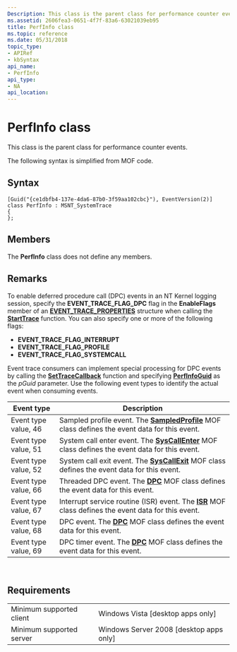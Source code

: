 ```yaml
---
Description: This class is the parent class for performance counter events. The following syntax is simplified from MOF code.
ms.assetid: 2606fea3-0651-4f7f-83a6-63021039eb95
title: PerfInfo class
ms.topic: reference
ms.date: 05/31/2018
topic_type: 
- APIRef
- kbSyntax
api_name: 
- PerfInfo
api_type: 
- NA
api_location: 
---
```


# PerfInfo class

This class is the parent class for performance counter events.

The following syntax is simplified from MOF code.

## Syntax

``` syntax
[Guid("{ce1dbfb4-137e-4da6-87b0-3f59aa102cbc}"), EventVersion(2)]
class PerfInfo : MSNT_SystemTrace
{
};
```

## Members

The **PerfInfo** class does not define any members.

## Remarks

To enable deferred procedure call (DPC) events in an NT Kernel logging session, specify the **EVENT\_TRACE\_FLAG\_DPC** flag in the **EnableFlags** member of an [**EVENT\_TRACE\_PROPERTIES**](event-trace-properties.md) structure when calling the [**StartTrace**](starttrace.md) function. You can also specify one or more of the following flags:

-   **EVENT\_TRACE\_FLAG\_INTERRUPT**
-   **EVENT\_TRACE\_FLAG\_PROFILE**
-   **EVENT\_TRACE\_FLAG\_SYSTEMCALL**

Event trace consumers can implement special processing for DPC events by calling the [**SetTraceCallback**](settracecallback.md) function and specifying [**PerfInfoGuid**](nt-kernel-logger-constants.md) as the *pGuid* parameter. Use the following event types to identify the actual event when consuming events.



| Event type           | Description                                                                                                          |
|----------------------|----------------------------------------------------------------------------------------------------------------------|
| Event type value, 46 | Sampled profile event. The [**SampledProfile**](sampledprofile.md) MOF class defines the event data for this event. |
| Event type value, 51 | System call enter event. The [**SysCallEnter**](syscallenter.md) MOF class defines the event data for this event.   |
| Event type value, 52 | System call exit event. The [**SysCallExit**](syscallexit.md) MOF class defines the event data for this event.      |
| Event type value, 66 | Threaded DPC event. The [**DPC**](dpc.md) MOF class defines the event data for this event.                          |
| Event type value, 67 | Interrupt service routine (ISR) event. The [**ISR**](isr.md) MOF class defines the event data for this event.       |
| Event type value, 68 | DPC event. The [**DPC**](dpc.md) MOF class defines the event data for this event.                                   |
| Event type value, 69 | DPC timer event. The [**DPC**](dpc.md) MOF class defines the event data for this event.                             |



 

## Requirements



|                                     |                                                      |
|-------------------------------------|------------------------------------------------------|
| Minimum supported client<br/> | Windows Vista \[desktop apps only\]<br/>       |
| Minimum supported server<br/> | Windows Server 2008 \[desktop apps only\]<br/> |



 

 




